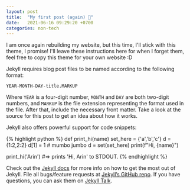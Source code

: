 ```yaml
---
layout: post
title:  "My first post (again) 🦾"
date:   2021-06-16 09:29:20 +0700
categories: non-tech
---
```


I am once again rebuilding my website, but this time, I'll stick with this theme, I promise!
I'll leave these instructions here for when I forget them, feel free to copy this theme for your own website :D

Jekyll requires blog post files to be named according to the following format:

`YEAR-MONTH-DAY-title.MARKUP`

Where `YEAR` is a four-digit number, `MONTH` and `DAY` are both two-digit numbers, and `MARKUP` is the file extension representing the format used in the file. After that, include the necessary front matter. Take a look at the source for this post to get an idea about how it works.

Jekyll also offers powerful support for code snippets:

{% highlight python %}
def print_hi(name)
  set_here = {'a','b','c'}
  d = {1:2,2:2}
  d[1] = 1 # mumbo jumbo
  d = set(set_here)
  print(f"Hi, {name}")

print_hi('Arin')
#=> prints 'Hi, Arin' to STDOUT.
{% endhighlight %}

Check out the [Jekyll docs][jekyll-docs] for more info on how to get the most out of Jekyll. File all bugs/feature requests at [Jekyll’s GitHub repo][jekyll-gh]. If you have questions, you can ask them on [Jekyll Talk][jekyll-talk].

[jekyll-docs]: https://jekyllrb.com/docs/home
[jekyll-gh]:   https://github.com/jekyll/jekyll
[jekyll-talk]: https://talk.jekyllrb.com/
